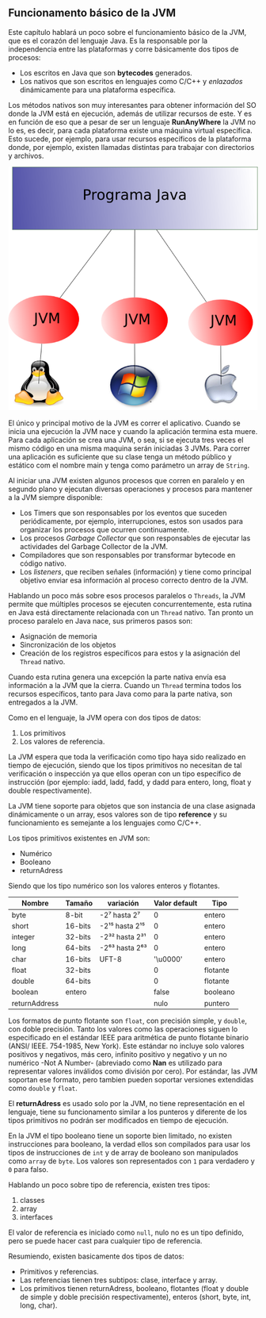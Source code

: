 ## Funcionamento básico de la JVM


Este capítulo hablará un poco sobre el funcionamiento básico de la JVM, que es el corazón del lenguaje Java. Es la responsable por la independencia entre las plataformas y corre básicamente dos tipos de procesos: 

* Los escritos en Java que son **bytecodes** generados.
* Los nativos que son escritos en lenguajes como C/C++ y *enlazados* dinámicamente para una plataforma específica.

Los métodos nativos son muy interesantes para obtener información del SO donde la JVM está en ejecución, además de utilizar recursos de este. Y es en función de eso que a pesar de ser un lenguaje **RunAnyWhere** la JVM no lo es, es decir, para cada plataforma existe una máquina virtual específica. Esto sucede, por ejemplo, para usar recursos específicos de la plataforma donde, por ejemplo, existen llamadas distintas para trabajar con directorios y archivos.


![La JVM necesita ser compilada para una plataforma específica.](imagens/chapter_2_1.png)



El único y principal motivo de la JVM es correr el aplicativo. Cuando se inicia una ejecución la JVM nace y cuando la aplicación termina esta muere. Para cada aplicación se crea una JVM, o sea, si se ejecuta tres veces el mismo código en una misma maquina serán iniciadas 3 JVMs. Para correr una aplicación es suficiente que su clase tenga un método público y estático com el nombre main y tenga como parámetro un array de `String`.


Al iniciar una JVM existen algunos procesos que corren en paralelo y en segundo plano y ejecutan diversas operaciones y procesos para mantener a la JVM siempre disponible: 


* Los Timers que son responsables por los eventos que suceden periódicamente, por ejemplo, interrupciones, estos son usados para organizar los procesos que ocurren continuamente. 
* Los procesos *Garbage Collector* que son responsables de ejecutar las actividades del Garbage Collector de la JVM.
* Compiladores que son responsables por transformar bytecode en código nativo.
* Los *listeners*, que reciben señales (información) y tiene como principal objetivo enviar esa información al proceso correcto dentro de la JVM.
 

Hablando un poco más sobre esos procesos paralelos o `Threads`, la JVM permite que múltiples procesos se ejecuten concurrentemente, esta rutina en Java está directamente relacionada con un `Thread` nativo. Tan pronto un proceso paralelo en Java nace, sus primeros pasos son:

* Asignación de memoria
* Sincronización de los objetos
* Creación de los registros específicos para estos y la asignación del `Thread` nativo.
 
Cuando esta rutina genera una excepción la parte nativa envía esa información a la JVM que la cierra. Cuando un `Thread` termina todos los recursos específicos, tanto para Java como para la parte nativa, son entregados a la JVM.

Como en el lenguaje, la JVM opera con dos tipos de datos: 

1. Los primitivos
2. Los valores de referencia. 


La JVM espera que toda la verificación como tipo haya sido realizado en tiempo de ejecución, siendo que los tipos primitivos no necesitan de tal verificación o inspección ya que ellos operan con un tipo específico de instrucción (por ejemplo: iadd, ladd, fadd, y dadd para entero, long, float y double respectivamente).

La JVM tiene soporte para objetos que son instancia de una clase asignada dinámicamente o un array, esos valores son de tipo **reference** y su funcionamiento es semejante a los lenguajes como  C/C++.

Los tipos primitivos existentes en JVM son: 

* Numérico
* Booleano 
* returnAdress

Siendo que los tipo numérico son los valores enteros y flotantes.

|Nombre|Tamaño|variación|Valor default|Tipo|
| -- | -- | -- | -- | -- |
|byte|8-bit|-2⁷  hasta 2⁷|0|entero|
|short|16-bits|-2¹⁵ hasta  2¹⁵|0|entero|
|integer|32-bits|-2³² hasta 2³¹|0|entero|
|long|64-bits|-2⁶³ hasta 2⁶³|0|entero|
|char|16-bits|UFT-8|'\u0000'|entero|
|float|32-bits||0|flotante|
|double|64-bits||0|flotante|
|boolean|entero||false|booleano|
|returnAddress|||nulo|puntero|

Los formatos de punto flotante son `float`, con precisión simple, y `double`, con doble precisión. Tanto los valores como las operaciones siguen lo especificado en el estándar IEEE para aritmética de punto flotante binario (ANSI/ IEEE. 754-1985, New York). Este estándar no incluye solo valores positivos y negativos, más cero, infinito positivo y negativo y un no numérico -Not A Number- (abreviado como **Nan** es utilizado para representar valores inválidos como división por cero). Por estándar, las JVM soportan ese formato, pero tambien pueden soportar versiones extendidas como `double` y `float`.

El **returnAdress** es usado solo por la JVM, no tiene representación en el lenguaje, tiene su funcionamento similar a los punteros y diferente de los tipos primitivos no podrán ser modificados en tiempo de ejecución.

En la JVM el tipo booleano tiene un soporte bien limitado, no existen instrucciones para booleano, la verdad ellos son compilados para usar los tipos de instrucciones de `int` y de array de booleano son manipulados como `array` de `byte`. Los valores son representados con `1` para verdadero y `0` para falso.

Hablando un poco sobre tipo de referencia, existen tres tipos: 

1. classes
2. array
3. interfaces


El valor de referencia es iniciado como `null`, nulo no es un tipo definido, pero se puede hacer cast para cualquier tipo de referencia.
	
Resumiendo, existen basicamente dos tipos de datos:

* Primitivos y referencias.
 * Las referencias tienen tres subtipos: clase, interface y array.
 * Los primitivos tienen returnAdress, booleano, flotantes (float y double de simple y doble precisión respectivamente), enteros (short, byte, int, long, char).
